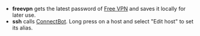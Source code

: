 + **freevpn** gets the latest password of [Free VPN](http://www.vpnbook.com/freevpn) and saves it locally for later use.
+ **ssh** calls [ConnectBot](https://play.google.com/store/apps/details?id=org.connectbot). Long press on a host and select "Edit host" to set its alias.
